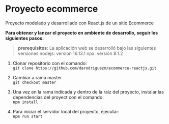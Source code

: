 # Proyecto ecommerce

Proyecto modelado y desarrollado con React.js de un sitio Ecommerce

**Para obtener y lanzar el proyecto en ambiente de desarrollo, seguir los siguientes pasos:**

> **prerequisitos**:
La aplicación web se desarrolló bajo las siguientes versiones
    nodejs: versión 16.13.1
    npx: versión 8.1.2

1. Clonar repositorio con el comando:  
    `git clone https://github.com/darodriguezm/ecommerce-reactjs.git`  
    
2. Cambiar a rama master  
`git checkout master`  

3. Una vez en la rama indicada y dentro de la raíz del proyecto, instalar las dependencias del proyect con el comando:  
`npm install`  

4. Para iniciar el servidor local del proyecto, ejecutar:  
`npm run start`  
